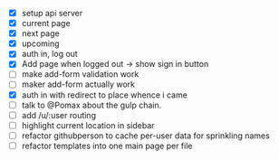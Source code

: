 - [x] setup api server
- [x] current page
- [x] next page
- [x] upcoming
- [x] auth in, log out
- [x] Add page when logged out -> show sign in button
- [ ] make add-form validation work
- [ ] maker add-form actually work
- [x] auth in with redirect to place whence i came
- [ ] talk to @Pomax about the gulp chain.
- [ ] add /u/:user routing
- [ ] highlight current location in sidebar
- [ ] refactor githubperson to cache per-user data for sprinkling names
- [ ] refactor templates into one main page per file
